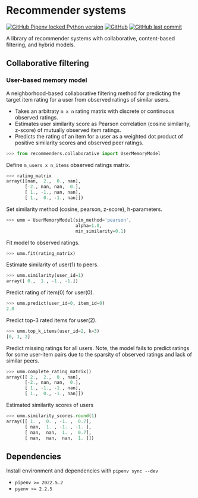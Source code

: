 # Recommender systems

[![GitHub Pipenv locked Python version](https://img.shields.io/github/pipenv/locked/python-version/olekssy/recommender-primer)](Pipfile)
[![GitHub](https://img.shields.io/github/license/olekssy/recommender-primer)](LICENSE)
[![GitHub last commit](https://img.shields.io/github/last-commit/olekssy/recommender-primer)](https://github.com/olekssy/recommender-primer/commits/main)

A library of recommender systems with collaborative, content-based filtering, and hybrid models.

## Collaborative filtering

### User-based memory model

A neighborhood-based collaborative filtering method for predicting the target item rating for a user from observed ratings of similar users.

* Takes an arbitraty `m x n` rating matrix with discrete or continuous observed ratings.
* Estimates user similarity score as Pearson correlation (cosine similarity, z-score) of mutually observed item ratings.
* Predicts the rating of an item for a user as a weighted dot product of positive similarity scores and observed peer ratings.

```python
>>> from recommenders.collaborative import UserMemoryModel
```

Define `m_users x n_items` observed ratings matrix.

```python
>>> rating_matrix
array([[nan,  2.,  0., nan],
       [-2., nan, nan,  0.],
       [ 1., -1., nan, nan],
       [ 1.,  0., -1., nan]])
```

Set similarity method (cosine, pearson, z-score), h-parameters.

```python
>>> umm = UserMemoryModel(sim_method='pearson',
                          alpha=1.0,
                          min_similarity=0.1)
```

Fit model to observed ratings.

```python
>>> umm.fit(rating_matrix)
```

Estimate similarity of user(1) to peers.

```python
>>> umm.similarity(user_id=1)
array([ 0.,  1., -1., -1.])
```

Predict rating of item(0) for user(0).

```python
>>> umm.predict(user_id=0, item_id=0)
2.0
```

Predict top-3 rated items for user(2).

```python
>>> umm.top_k_items(user_id=2, k=3)
[0, 1, 2]
```

Predict missing ratings for all users.
Note, the model fails to predict ratings for some user-item pairs due to the sparsity of observed ratings and lack of similar peers.

```python
>>> umm.complete_rating_matrix()
array([[ 2.,  2.,  0., nan],
       [-2., nan, nan,  0.],
       [ 1., -1., -1., nan],
       [ 1.,  0., -1., nan]])
```

Estimated similarity scores of users

```python
>>> umm.similarity_scores.round(1)
array([[ 1. ,  0. , -1. ,  0.7],
       [ nan,  1. , -1. , -1. ],
       [ nan,  nan,  1. ,  0.7],
       [ nan,  nan,  nan,  1. ]])
```

## Dependencies

Install environment and dependencies with `pipenv sync --dev`

* `pipenv >= 2022.5.2`
* `pyenv >= 2.2.5`
